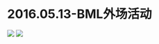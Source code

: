 # 2016.05.13-BML外场活动
![](https://bilicoverimg.github.io/2016/2016.05.13-BML外场活动.png)
![](https://bilicoverimg.github.io/2016/2016.05.13-BML外场活动%28平板截图%29.png)
